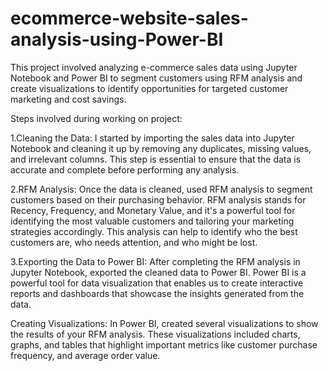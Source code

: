 # ecommerce-website-sales-analysis-using-Power-BI
This project involved analyzing e-commerce sales data using Jupyter Notebook and Power BI to segment customers using RFM analysis and create visualizations to identify opportunities for targeted customer marketing and cost savings.

Steps involved during working on project:

1.Cleaning the Data: I started by importing the sales data into Jupyter Notebook and cleaning it up by removing any duplicates, missing values, and irrelevant columns. This step is essential to ensure that the data is accurate and complete before performing any analysis.

2.RFM Analysis: Once the data is cleaned, used RFM analysis to segment  customers based on their purchasing behavior. RFM analysis stands for Recency, Frequency, and Monetary Value, and it's a powerful tool for identifying the most valuable customers and tailoring your marketing strategies accordingly. This analysis can help to identify who the best customers are, who needs attention, and who might be lost.

3.Exporting the Data to Power BI: After completing the RFM analysis in Jupyter Notebook, exported the cleaned data to Power BI. Power BI is a powerful tool for data visualization that enables us to create interactive reports and dashboards that showcase the insights generated from the data.

Creating Visualizations: In Power BI, created several visualizations to show the results of your RFM analysis. These visualizations included charts, graphs, and tables that highlight important metrics like customer purchase frequency, and average order value.



